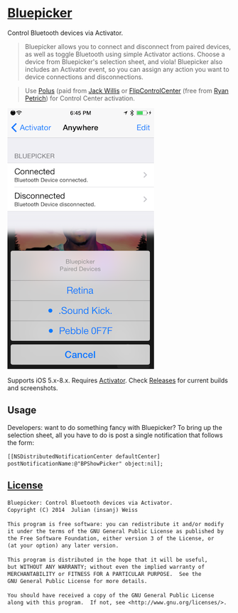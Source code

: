 # [Bluepicker](http://insanj.github.io/Bluepicker)

Control Bluetooth devices via Activator.

> Bluepicker allows you to connect and disconnect from paired devices, as well as toggle Bluetooth using simple Activator actions. Choose a device from Bluepicker's selection sheet, and viola! Bluepicker also includes an Activator event, so you can assign any action you want to device connections and disconnections. 

> Use [Polus](http://moreinfo.thebigboss.org/moreinfo/depiction.php?file=polusDp) (paid from [Jack Willis](https://twitter.com/J_W97) or [FlipControlCenter](http://moreinfo.thebigboss.org/moreinfo/depiction.php?file=flipcontrolcenterDp) (free from [Ryan Petrich](https://twitter.com/rpetrich)) for Control Center activation.

![ios 7 combined usage screenshot](screenie.png)

Supports iOS 5.x-8.x. Requires [Activator](http://rpetri.ch/cydia/activator/). Check [Releases](https://github.com/insanj/Bluepicker/releases) for current builds and screenshots.

## Usage

Developers: want to do something fancy with Bluepicker? To bring up the selection sheet, all you have to do is post a single notification that follows the form:

	[[NSDistributedNotificationCenter defaultCenter] postNotificationName:@"BPShowPicker" object:nil];
	
## [License](LICENSE.md)

	Bluepicker: Control Bluetooth devices via Activator.
	Copyright (C) 2014  Julian (insanj) Weiss
	
    This program is free software: you can redistribute it and/or modify
    it under the terms of the GNU General Public License as published by
    the Free Software Foundation, either version 3 of the License, or
    (at your option) any later version.

    This program is distributed in the hope that it will be useful,
    but WITHOUT ANY WARRANTY; without even the implied warranty of
    MERCHANTABILITY or FITNESS FOR A PARTICULAR PURPOSE.  See the
    GNU General Public License for more details.

    You should have received a copy of the GNU General Public License
    along with this program.  If not, see <http://www.gnu.org/licenses/>.
